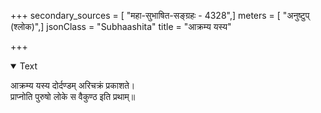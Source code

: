 +++
secondary_sources = [ "महा-सुभाषित-सङ्ग्रहः - 4328",]
meters = [ "अनुष्टुप् (श्लोक)",]
jsonClass = "Subhaashita"
title = "आक्रम्य यस्य"

+++

<details open><summary>Text</summary>

आक्रम्य यस्य दोर्दण्डम् अरिचक्रं प्रकाशते।  
प्राप्नोति पुरुषो लोके स वैकुण्ठ इति प्रथाम्॥
</details>
